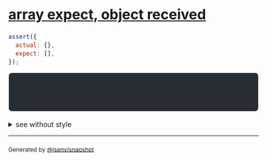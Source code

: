 # [array expect, object received](../../array.test.js#L12)

```js
assert({
  actual: {},
  expect: [],
});
```

![img](throw.svg)

<details>
  <summary>see without style</summary>

```console
AssertionError: actual and expect are different

actual: {}
expect: []
```

</details>

---
<sub>
  Generated by <a href="https://github.com/jsenv/core/tree/main/packages/independent/snapshot">@jsenv/snapshot</a>
</sub>